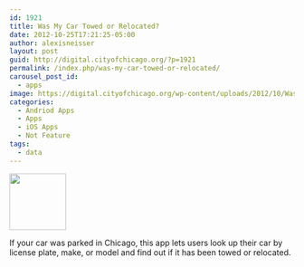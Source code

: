 ```yaml
---
id: 1921
title: Was My Car Towed or Relocated?
date: 2012-10-25T17:21:25-05:00
author: alexisneisser
layout: post
guid: http://digital.cityofchicago.org/?p=1921
permalink: /index.php/was-my-car-towed-or-relocated/
carousel_post_id:
  - apps
image: https://digital.cityofchicago.org/wp-content/uploads/2012/10/WasMyCarTowed.png
categories:
  - Andriod Apps
  - Apps
  - iOS Apps
  - Not Feature
tags:
  - data
---
```

<p style="text-align: left;">
  <a href="http://wasmycartowed.com/" target="_blank"><img loading="lazy" class="size-full wp-image-1552" title="PageLines- WasMyCarTowed.png" src="http://digital.cityofchicago.org/wp-content/uploads/2012/10/WasMyCarTowed.png" alt="" width="100" height="100" /></a>
</p>

If your car was parked in Chicago, this app lets users look up their car by license plate, make, or model and find out if it has been towed or relocated.